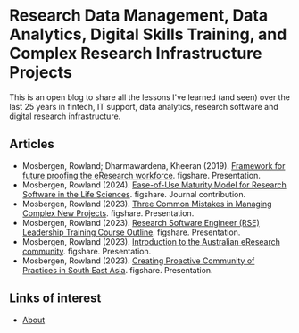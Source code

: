 # Research Data Management, Data Analytics, Digital Skills Training, and Complex Research Infrastructure Projects

This is an open blog to share all the lessons I've learned (and seen) over the last 25 years in fintech, IT support, data analytics, research software and digital research infrastructure.

## Articles

- Mosbergen, Rowland; Dharmawardena, Kheeran (2019). [Framework for future proofing the eResearch workforce](https://doi.org/10.6084/m9.figshare.10010435). figshare. Presentation.
- Mosbergen, Rowland (2024). [Ease-of-Use Maturity Model for Research Software in the Life Sciences](https://doi.org/10.6084/m9.figshare.25373833). figshare. Journal contribution.
- Mosbergen, Rowland (2023). [Three Common Mistakes in Managing Complex New Projects](https://doi.org/10.6084/m9.figshare.23639565). figshare. Presentation.
- Mosbergen, Rowland (2023). [Research Software Engineer (RSE) Leadership Training Course Outline](https://doi.org/10.6084/m9.figshare.22801898). figshare. Presentation.
- Mosbergen, Rowland (2023). [Introduction to the Australian eResearch community](https://doi.org/10.6084/m9.figshare.22179059). figshare. Presentation.
- Mosbergen, Rowland (2023). [Creating Proactive Community of Practices in South East Asia](https://doi.org/10.6084/m9.figshare.22766708). figshare. Presentation. 

## Links of interest

- [About](about)
